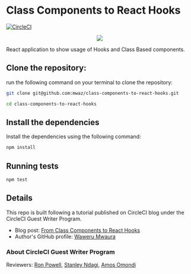 # Class Components to React Hooks

[![CircleCI](https://circleci.com/gh/mwaz/class-components-to-react-hooks.svg?style=svg)](https://circleci.com/gh/mwaz/class-components-to-react-hooks)

<p align="center"><img src="https://avatars3.githubusercontent.com/u/59034516"></p>

React application to show usage of Hooks and Class Based components.


## Clone the repository:

run the following command on your terminal to clone the repository:

```bash
git clone git@github.com:mwaz/class-components-to-react-hooks.git

cd class-components-to-react-hooks
```

## Install the dependencies

Install the dependencies using the following command:

```bash
npm install
```

## Running tests

```bash
npm test
```
## Details

This repo is built following a tutorial published on CircleCI blog under the CircleCI Guest Writer Program.

-   Blog post: [From Class Components to React Hooks][blog]
-   Author's GitHub profile: [Waweru Mwaura][author]

### About CircleCI Guest Writer Program

Reviewers: [Ron Powell][ron], [Stanley Ndagi][stan], [Amos Omondi][amos]

[blog]: https://circleci.com/blog/from-class-components-to-react-hooks/
[author]: https://github.com/mwaz
[ron]: https://github.com/ronpowelljr
[stan]: https://github.com/NdagiStanley
[amos]: https://github.com/amos-o
